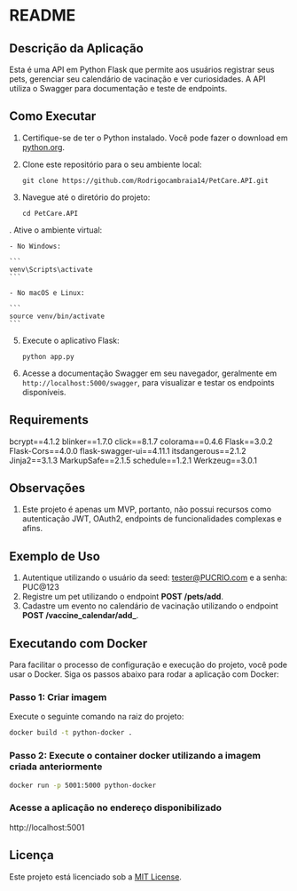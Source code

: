 # README

## Descrição da Aplicação

Esta é uma API em Python Flask que permite aos usuários registrar seus pets, gerenciar seu calendário de vacinação e ver curiosidades. A API utiliza o Swagger para documentação e teste de endpoints.

## Como Executar

1. Certifique-se de ter o Python instalado. Você pode fazer o download em [python.org](https://www.python.org/).

2. Clone este repositório para o seu ambiente local:

    ```
    git clone https://github.com/Rodrigocambraia14/PetCare.API.git
    ```

3. Navegue até o diretório do projeto:

    ```
    cd PetCare.API
    ```

. Ative o ambiente virtual:

    - No Windows:

    ```
    venv\Scripts\activate
    ```

    - No macOS e Linux:

    ```
    source venv/bin/activate
    ```

5. Execute o aplicativo Flask:

    ```
    python app.py
    ```

6. Acesse a documentação Swagger em seu navegador, geralmente em `http://localhost:5000/swagger`, para visualizar e testar os endpoints disponíveis.

## Requirements

bcrypt==4.1.2
blinker==1.7.0
click==8.1.7
colorama==0.4.6
Flask==3.0.2
Flask-Cors==4.0.0
flask-swagger-ui==4.11.1
itsdangerous==2.1.2
Jinja2==3.1.3
MarkupSafe==2.1.5
schedule==1.2.1
Werkzeug==3.0.1


## Observações

1. Este projeto é apenas um MVP, portanto, não possui recursos como autenticação JWT, OAuth2, endpoints de funcionalidades complexas e afins.

## Exemplo de Uso

1. Autentique utilizando o usuário da seed: tester@PUCRIO.com e a senha: PUC@123
1. Registre um pet utilizando o endpoint **POST /pets/add**.
2. Cadastre um evento no calendário de vacinação utilizando o endpoint **POST /vaccine_calendar/add_**.

## Executando com Docker
Para facilitar o processo de configuração e execução do projeto, você pode usar o Docker. Siga os passos abaixo para rodar a aplicação com Docker:

### Passo 1: Criar imagem
Execute o seguinte comando na raiz do projeto:

```sh
docker build -t python-docker .
```

### Passo 2: Execute o container docker utilizando a imagem criada anteriormente

```sh
docker run -p 5001:5000 python-docker
```

### Acesse  a aplicação no endereço disponibilizado

http://localhost:5001

## Licença

Este projeto está licenciado sob a [MIT License](LICENSE).
